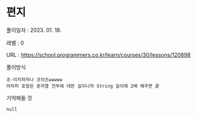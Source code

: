 # 편지
풀이일자 : 2023. 01. 18.  
    
레벨 : 0   

URL : https://school.programmers.co.kr/learn/courses/30/lessons/120898  
    
풀이방식    

    초-이지하자나 코이츠wwwww
    어차피 포함된 문자열 전부에 대한 길이니까 String 길이에 2배 해주면 끝

기억해둘 것  
    
    null
